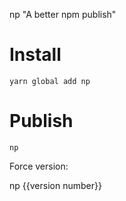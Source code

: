 np "A better npm publish"

# Install

```
yarn global add np
```

# Publish

```
np
```

Force version:

np {{version number}}

